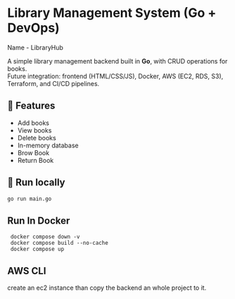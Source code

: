 # Library Management System (Go + DevOps)
Name - LibraryHub

A simple library management backend built in **Go**, with CRUD operations for books.  
Future integration: frontend (HTML/CSS/JS), Docker, AWS (EC2, RDS, S3), Terraform, and CI/CD pipelines.

## 🚀 Features
- Add books
- View books
- Delete books
- In-memory database
- Brow Book
- Return Book

## 🔧 Run locally
```bash
go run main.go
```
## Run In Docker
```
 docker compose down -v
 docker compose build --no-cache
 docker compose up
 ```
 ## AWS CLI
 create an ec2 instance than copy the backend an whole project to it.
 
